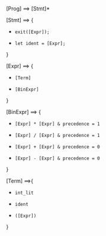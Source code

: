 [Prog] ==> [Stmt]*

[Stmt] ==> {

*     exit([Expr]); 
*     let ident = [Expr];

}

[Expr] ==> {

*     [Term]
*     [BinExpr]

}

[BinExpr] ==> {

*     [Expr] * [Expr] & precedence = 1
*     [Expr] / [Expr] & precedence = 1
*     [Expr] + [Expr] & precedence = 0
*     [Expr] - [Expr] & precedence = 0

}

[Term] ==>{

*     int_lit
*     ident
*     ([Expr])
}